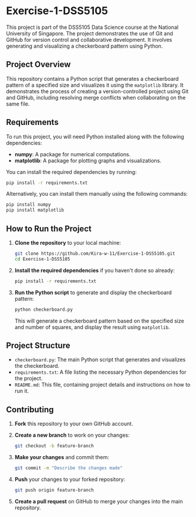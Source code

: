 # Exercise-1-DSS5105

This project is part of the DSS5105 Data Science course at the National University of Singapore. The project demonstrates the use of Git and GitHub for version control and collaborative development. It involves generating and visualizing a checkerboard pattern using Python.

## Project Overview

This repository contains a Python script that generates a checkerboard pattern of a specified size and visualizes it using the `matplotlib` library. It demonstrates the process of creating a version-controlled project using Git and GitHub, including resolving merge conflicts when collaborating on the same file.

## Requirements

To run this project, you will need Python installed along with the following dependencies:

- **numpy**: A package for numerical computations.
- **matplotlib**: A package for plotting graphs and visualizations.

You can install the required dependencies by running:

```bash
pip install -r requirements.txt
```

Alternatively, you can install them manually using the following commands:

```bash
pip install numpy
pip install matplotlib
```

## How to Run the Project

1. **Clone the repository** to your local machine:

   ```bash
   git clone https://github.com/Kira-w-11/Exercise-1-DSS5105.git
   cd Exercise-1-DSS5105
   ```

2. **Install the required dependencies** if you haven't done so already:

   ```bash
   pip install -r requirements.txt
   ```

3. **Run the Python script** to generate and display the checkerboard pattern:

   ```bash
   python checkerboard.py
   ```

   This will generate a checkerboard pattern based on the specified size and number of squares, and display the result using `matplotlib`.

## Project Structure

- `checkerboard.py`: The main Python script that generates and visualizes the checkerboard.
- `requirements.txt`: A file listing the necessary Python dependencies for the project.
- `README.md`: This file, containing project details and instructions on how to run it.

## Contributing

1. **Fork** this repository to your own GitHub account.
2. **Create a new branch** to work on your changes:

   ```bash
   git checkout -b feature-branch
   ```

3. **Make your changes** and commit them:

   ```bash
   git commit -m "Describe the changes made"
   ```

4. **Push** your changes to your forked repository:

   ```bash
   git push origin feature-branch
   ```

5. **Create a pull request** on GitHub to merge your changes into the main repository.


